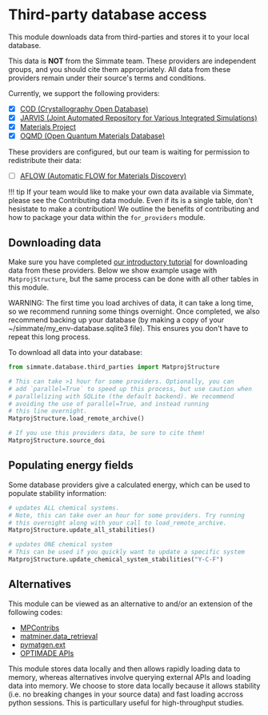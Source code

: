 
# Third-party database access

This module downloads data from third-parties and stores it to your local database.

This data is **NOT** from the Simmate team. These providers are independent groups, and you should cite them appropriately. All data from these providers remain under their source's terms and conditions.

Currently, we support the following providers:

- [x] [COD (Crystallography Open Database)](http://www.crystallography.net/cod/)
- [x] [JARVIS (Joint Automated Repository for Various Integrated Simulations)](https://jarvis.nist.gov/)
- [x] [Materials Project](https://materialsproject.org/)
- [x] [OQMD (Open Quantum Materials Database)](http://oqmd.org/)

These providers are configured, but our team is waiting for permission to redistribute their data:

- [ ] [AFLOW (Automatic FLOW for Materials Discovery)](http://www.aflowlib.org/)


!!! tip
    If your team would like to make your own data available via Simmate, please see the Contributing data module. Even if its is a single table, don't hesistate to make a contribution! We outline the benefits of contributing and how to package your data within the `for_providers` module.


## Downloading data

Make sure you have completed [our introductory tutorial](/getting_started/access_the_database/access_thirdparty_data/) for downloading data from these providers. Below we show example usage with `MatprojStructure`, but the same process can be done with all other tables in this module. 

WARNING: The first time you load archives of data, it can take a long time, so we recommend running some things overnight. Once completed, we also recommend backing up your database (by making a copy of your ~/simmate/my_env-database.sqlite3 file). This ensures you don't have to repeat this long process.

To download all data into your database:

``` python
from simmate.database.third_parties import MatprojStructure

# This can take >1 hour for some providers. Optionally, you can
# add `parallel=True` to speed up this process, but use caution when 
# parallelizing with SQLite (the default backend). We recommend 
# avoiding the use of parallel=True, and instead running
# this line overnight.
MatprojStructure.load_remote_archive()

# If you use this providers data, be sure to cite them!
MatprojStructure.source_doi
```

## Populating energy fields

Some database providers give a calculated energy, which can be used to populate stability information:

``` python
# updates ALL chemical systems.
# Note, this can take over an hour for some providers. Try running 
# this overnight along with your call to load_remote_archive.
MatprojStructure.update_all_stabilities()

# updates ONE chemical system
# This can be used if you quickly want to update a specific system
MatprojStructure.update_chemical_system_stabilities("Y-C-F")
```


## Alternatives

This module can be viewed as an alternative to and/or an extension of the following codes:

- [MPContribs](https://github.com/materialsproject/MPContribs)
- [matminer.data_retrieval](https://matminer.readthedocs.io/en/latest/matminer.data_retrieval.html)
- [pymatgen.ext](https://pymatgen.org/pymatgen.ext.html)
- [OPTIMADE APIs](http://www.optimade.org/)

This module stores data locally and then allows rapidly loading data to memory, whereas alternatives involve querying external APIs and loading data into memory. We choose to store data locally because it allows stability (i.e. no breaking changes in your source data) and fast loading accross python sessions. This is particullary useful for high-throughput studies.
